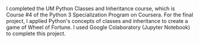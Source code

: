 I completed the UM Python Classes and Inheritance course, which is Course #4 of the Python 3 Specialization Program on Coursera. For the final project, I applied  Python's concepts of classes and inheritance to create a game of Wheel of Fortune. I used Google Colaboratory (Jupyter Notebook) to complete this project.
